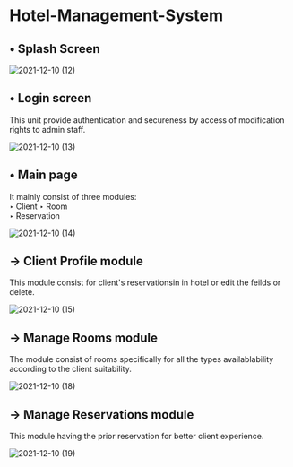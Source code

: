 # Hotel-Management-System

## 	&#8226; Splash Screen

![2021-12-10 (12)](https://user-images.githubusercontent.com/88322471/145538392-d5122f0d-5c30-40dc-8f44-e3221b5413ea.png)


## 	&#8226; Login screen
This unit provide authentication and secureness by access of modification rights to admin staff.

![2021-12-10 (13)](https://user-images.githubusercontent.com/88322471/145542140-43260a20-8a1f-4d1e-917e-8707254516ca.png)


## 	&#8226; Main page
It mainly consist of three modules:  
   &#8227; Client 
   &#8227; Room  
   &#8227; Reservation
   
![2021-12-10 (14)](https://user-images.githubusercontent.com/88322471/145542299-b9f2abec-7758-418c-8ca3-e8209979f675.png)

## 	&#x2192; Client Profile module
This module consist for client's reservationsin in hotel or edit the feilds or delete.

![2021-12-10 (15)](https://user-images.githubusercontent.com/88322471/145542524-b5f28e22-bee8-4adf-bb3e-08989a6e5608.png)

## 	&#x2192; Manage Rooms module
The module consist of rooms specifically for all the types availablability according to the client suitability.

![2021-12-10 (18)](https://user-images.githubusercontent.com/88322471/145542607-bcafa437-39e6-4f60-9f6f-e7ee229792da.png)

## 	&#x2192; Manage Reservations module
This module having the prior reservation for better client experience.

![2021-12-10 (19)](https://user-images.githubusercontent.com/88322471/145542657-07323511-51be-462b-9f6b-66760aa809e6.png)
